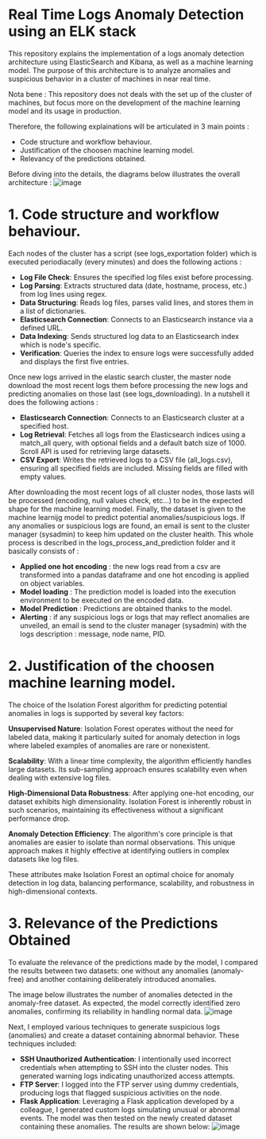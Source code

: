 # Real Time Logs Anomaly Detection using an ELK stack
This repository explains the implementation of a logs anomaly detection architecture using ElasticSearch and Kibana, as well as a machine learning model. The purpose of this architecture is to analyze anomalies and suspicious behavior in a cluster of machines in near real time.

Nota bene : This repository does not deals with the set up of the cluster of machines, but focus more on the development of the machine learning model and its usage in production. 

Therefore, the following explainations will be articulated in 3 main points : 
* Code structure and workflow behaviour.
* Justification of the choosen machine learning model.
* Relevancy of the predictions obtained.

Before diving into the details, the diagrams below illustrates the overall architecture : 
![image](https://github.com/user-attachments/assets/fbd0ca65-0769-463a-a6e7-21f3d6836c4b)


# 1. Code structure and workflow behaviour.

Each nodes of the cluster has a script (see logs_exportation folder) which is executed periodiacally (every minutes) and does the following actions :
* **Log File Check**: Ensures the specified log files exist before processing.
* **Log Parsing**: Extracts structured data (date, hostname, process, etc.) from log lines using regex.
* **Data Structuring**: Reads log files, parses valid lines, and stores them in a list of dictionaries.
* **Elasticsearch Connection**: Connects to an Elasticsearch instance via a defined URL.
* **Data Indexing**: Sends structured log data to an Elasticsearch index which is node's specific.
* **Verification**: Queries the index to ensure logs were successfully added and displays the first five entries.

Once new logs arrived in the elastic search cluster, the master node download the most recent logs them before processing the new logs and predicting anomalies on those last (see logs_downloading). In a nutshell it does the following actions : 
* **Elasticsearch Connection**: Connects to an Elasticsearch cluster at a specified host.
* **Log Retrieval**: Fetches all logs from the Elasticsearch indices using a match_all query, with optional fields and a default batch size of 1000. Scroll API is used for retrieving large datasets.
* **CSV Export**: Writes the retrieved logs to a CSV file (all_logs.csv), ensuring all specified fields are included. Missing fields are filled with empty values.

After downloading the most recent logs of all cluster nodes, those lasts will be processed (encoding, null values check, etc...) to be in the expected shape for the machine learning model. Finally, the dataset is given to the machine learnijg model to predict potential anomalies/suspicious logs. If any anomalies or suspicious logs are found, an email is sent to the cluster manager (sysadmin) to keep him updated on the cluster health. This whole process is described in the logs_process_and_prediction folder and it basically consists of : 
* **Applied one hot encoding** : the new logs read from a csv are transformed into a pandas dataframe and one hot encoding is applied on object variables.
* **Model loading** : The prediction model is loaded into the execution environment to be executed on the encoded data.
* **Model Prediction** : Predictions are obtained thanks to the model.
* **Alerting** : if any suspicious logs or logs that may reflect anomalies are unveiled, an email is send to the cluster manager (sysadmin) with the logs description : message, node name, PID.

# 2. Justification of the choosen machine learning model.

The choice of the Isolation Forest algorithm for predicting potential anomalies in logs is supported by several key factors:

**Unsupervised Nature**:
Isolation Forest operates without the need for labeled data, making it particularly suited for anomaly detection in logs where labeled examples of anomalies are rare or nonexistent.

**Scalability**:
With a linear time complexity, the algorithm efficiently handles large datasets. Its sub-sampling approach ensures scalability even when dealing with extensive log files.

**High-Dimensional Data Robustness**:
After applying one-hot encoding, our dataset exhibits high dimensionality. Isolation Forest is inherently robust in such scenarios, maintaining its effectiveness without a significant performance drop.

**Anomaly Detection Efficiency**:
The algorithm's core principle is that anomalies are easier to isolate than normal observations. This unique approach makes it highly effective at identifying outliers in complex datasets like log files.

These attributes make Isolation Forest an optimal choice for anomaly detection in log data, balancing performance, scalability, and robustness in high-dimensional contexts.

# 3. Relevance of the Predictions Obtained
To evaluate the relevance of the predictions made by the model, I compared the results between two datasets: one without any anomalies (anomaly-free) and another containing deliberately introduced anomalies.

The image below illustrates the number of anomalies detected in the anomaly-free dataset. As expected, the model correctly identified zero anomalies, confirming its reliability in handling normal data.
![image](https://github.com/user-attachments/assets/b830143e-33b2-43f8-a3fa-55fe9e316b6e)

Next, I employed various techniques to generate suspicious logs (anomalies) and create a dataset containing abnormal behavior. These techniques included:

* **SSH Unauthorized Authentication**: I intentionally used incorrect credentials when attempting to SSH into the cluster nodes. This generated warning logs indicating unauthorized access attempts.
* **FTP Server**: I logged into the FTP server using dummy credentials, producing logs that flagged suspicious activities on the node.
* **Flask Application**: Leveraging a Flask application developed by a colleague, I generated custom logs simulating unusual or abnormal events.
The model was then tested on the newly created dataset containing these anomalies. The results are shown below:
![image](https://github.com/user-attachments/assets/78476a08-8b1e-4a74-b410-13abffae15d4)

